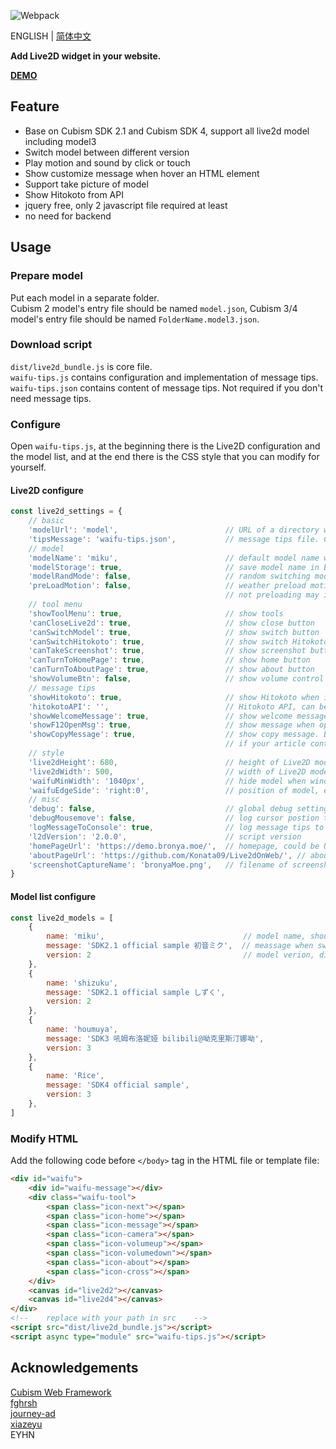 ![Webpack](https://github.com/Konata09/Live2dOnWeb/workflows/Webpack/badge.svg)  

ENGLISH | [简体中文](https://github.com/Konata09/Live2dOnWeb/blob/master/README_CN.md)

**Add Live2D widget in your website.**  

**[DEMO](https://demo.bronya.moe)**

## Feature

- Base on Cubism SDK 2.1 and Cubism SDK 4, support all live2d model including model3  
- Switch model between different version  
- Play motion and sound by click or touch  
- Show customize message when hover an HTML element  
- Support take picture of model
- Show Hitokoto from API
- jquery free, only 2 javascript file required at least  
- no need for backend  

## Usage

### Prepare model

Put each model in a separate folder.  
Cubism 2 model's entry file should be named `model.json`, Cubism 3/4 model's entry file should be named `FolderName.model3.json`.

### Download script

`dist/live2d_bundle.js` is core file.  
`waifu-tips.js` contains configuration and implementation of message tips.  
`waifu-tips.json` contains content of message tips. Not required if you don't need message tips.

### Configure

Open `waifu-tips.js`, at the beginning there is the Live2D configuration and the model list, 
and at the end there is the CSS style that you can modify for yourself.

#### Live2D configure

```js
const live2d_settings = {
    // basic
    'modelUrl': 'model',                        // URL of a directory which consists of all model folder. NO slash in the end
    'tipsMessage': 'waifu-tips.json',           // message tips file. Can leave blank
    // model
    'modelName': 'miku',                        // default model name when first visit website
    'modelStorage': true,                       // save model name in broswer
    'modelRandMode': false,                     // random switching model
    'preLoadMotion': false,                     // weather preload motion file. ONLY valid for model3 file,
                                                // not preloading may increase model loading speed, but it may cause jank the when trigger motion.
    // tool menu
    'showToolMenu': true,                       // show tools
    'canCloseLive2d': true,                     // show close button
    'canSwitchModel': true,                     // show switch button
    'canSwitchHitokoto': true,                  // show switch Hitokoto button
    'canTakeScreenshot': true,                  // show screenshot button
    'canTurnToHomePage': true,                  // show home button
    'canTurnToAboutPage': true,                 // show about button
    'showVolumeBtn': false,                     // show volume control button, you could implement other logic yourself
    // message tips
    'showHitokoto': true,                       // show Hitokoto when inactive for 30 seconds
    'hitokotoAPI': '',                          // Hitokoto API, can be 'hitokoto.cn'(default), 'lwl12.com', 'jinrishici.com', 'fghrsh.net'
    'showWelcomeMessage': true,                 // show welcome message
    'showF12OpenMsg': true,                     // show message when open console
    'showCopyMessage': true,                    // show copy message. By default it watching copy operation inside '#articleContent' element,
                                                // if your article content is not under this tag, you could search and modify it below.
    // style
    'live2dHeight': 680,                        // height of Live2D model, NO 'px' in the end
    'live2dWidth': 500,                         // width of Live2D model, NO 'px' in the end
    'waifuMinWidth': '1040px',                  // hide model when window width less than setting, eg, '1040px' (Recommend) or 'disable'
    'waifuEdgeSide': 'right:0',                 // position of model, eg, 'left:0' or 'right:30'
    // misc
    'debug': false,                             // global debug setting
    'debugMousemove': false,                    // log cursor postion to console, valid if debug is true
    'logMessageToConsole': true,                // log message tips to console
    'l2dVersion': '2.0.0',                      // script version
    'homePageUrl': 'https://demo.bronya.moe/',  // homepage, could be URL or 'auto'
    'aboutPageUrl': 'https://github.com/Konata09/Live2dOnWeb/', // about page
    'screenshotCaptureName': 'bronyaMoe.png',   // filename of screenshot, eg, 'live2d.png'
}
```

#### Model list configure

```js
const live2d_models = [
    {
        name: 'miku',                               // model name, should be same as folder name
        message: 'SDK2.1 official sample 初音ミク',  // meassage when switch to this model
        version: 2                                  // model verion, different version has differnt entry file： 2: model.json , 3: FolderName.model3.json
    },
    {
        name: 'shizuku',
        message: 'SDK2.1 official sample しずく',
        version: 2
    },
    {
        name: 'houmuya',
        message: 'SDK3 吼姆布洛妮娅 bilibili@呦克里斯汀娜呦',
        version: 3
    },
    {
        name: 'Rice',
        message: 'SDK4 official sample',
        version: 3
    },
]
```

### Modify HTML

Add the following code before `</body>` tag in the HTML file or template file:

```html
<div id="waifu">
    <div id="waifu-message"></div>
    <div class="waifu-tool">
        <span class="icon-next"></span>
        <span class="icon-home"></span>
        <span class="icon-message"></span>
        <span class="icon-camera"></span>
        <span class="icon-volumeup"></span>
        <span class="icon-volumedown"></span>
        <span class="icon-about"></span>
        <span class="icon-cross"></span>
    </div>
    <canvas id="live2d2"></canvas>
    <canvas id="live2d4"></canvas>
</div>
<!--    replace with your path in src    -->
<script src="dist/live2d_bundle.js"></script>
<script async type="module" src="waifu-tips.js"></script>
```

## Acknowledgements

[Cubism Web Framework](https://github.com/Live2D/CubismWebFramework)  
[fghrsh](https://www.fghrsh.net/post/123.html)  
[journey-ad](https://github.com/journey-ad/live2d_src)  
[xiazeyu](https://github.com/xiazeyu/live2d-widget.js)  
EYHN
